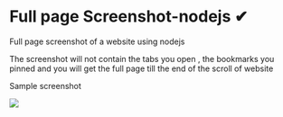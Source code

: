 # Full page Screenshot-nodejs ✔
Full page screenshot of a website using nodejs 

The screenshot will not contain the tabs you open , the bookmarks you pinned and you will get the full page till the end of the scroll of website

Sample screenshot

![](https://github.com/Deepakmukka1/Screenshot-nodejs/blob/master/final2.png)
